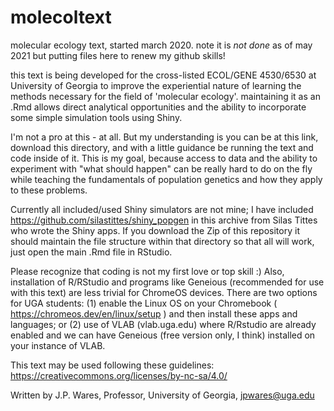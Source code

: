 # molecoltext
molecular ecology text, started march 2020. note it is *not done* as of may 2021 but putting files here to renew my github skills!

this text is being developed for the cross-listed ECOL/GENE 4530/6530 at University of Georgia to improve the experiential nature of learning the methods necessary for the field of 'molecular ecology'. maintaining it as an .Rmd allows direct analytical opportunities and the ability to incorporate some simple simulation tools using Shiny.

I'm not a pro at this - at all. But my understanding is you can be at this link, download this directory, and with a little guidance be running the text and code inside of it. This is my goal, because access to data and the ability to experiment with "what should happen" can be really hard to do on the fly while teaching the fundamentals of population genetics and how they apply to these problems.

Currently all included/used Shiny simulators are not mine; I have included https://github.com/silastittes/shiny_popgen in this archive from Silas Tittes who wrote the Shiny apps. If you download the Zip of this repository it should maintain the file structure within that directory so that all will work, just open the main .Rmd file in RStudio.

Please recognize that coding is not my first love or top skill :) Also, installation of R/RStudio and programs like Geneious (recommended for use with this text) are less trivial for ChromeOS devices. There are two options for UGA students: (1) enable the Linux OS on your Chromebook ( https://chromeos.dev/en/linux/setup ) and then install these apps and languages; or (2) use of VLAB (vlab.uga.edu) where R/Rstudio are already enabled and we can have Geneious (free version only, I think) installed on your instance of VLAB.


This text may be used following these guidelines: https://creativecommons.org/licenses/by-nc-sa/4.0/ 

Written by J.P. Wares, Professor, University of Georgia, jpwares@uga.edu


